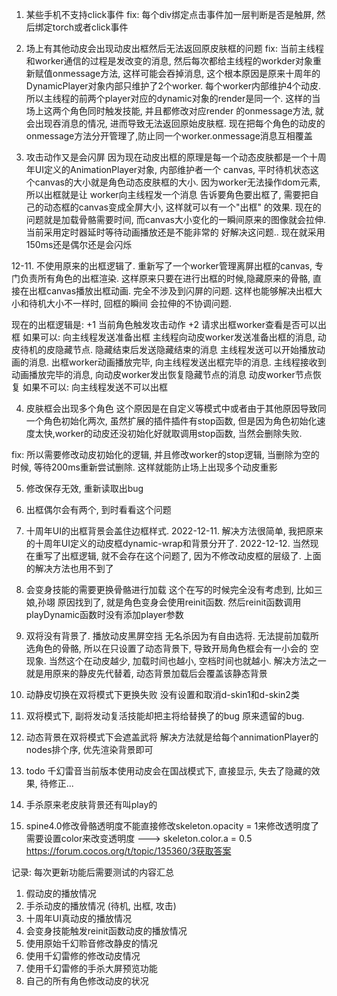 1. 某些手机不支持click事件
fix: 每个div绑定点击事件加一层判断是否是触屏, 然后绑定torch或者click事件

2. 场上有其他动皮会出现动皮出框然后无法返回原皮肤框的问题
fix: 当前主线程和worker通信的过程是发改变的消息, 然后每次都给主线程的workder对象重新赋值onmessage方法, 
这样可能会吞掉消息, 这个根本原因是原来十周年的DynamicPlayer对象内部只维护了2个worker. 每个worker内部维护4个动皮.
所以主线程的前两个player对应的dynamic对象的render是同一个. 这样的当场上这两个角色同时触发技能, 并且都修改对应render
的onmessage方法, 就会出现吞消息的情况, 进而导致无法返回原始皮肤框. 
现在把每个角色的动皮的onmessage方法分开管理了,防止同一个worker.onmessage消息互相覆盖

3. 攻击动作又是会闪屏
因为现在动皮出框的原理是每一个动态皮肤都是一个十周年UI定义的AnimationPlayer对象, 内部维护者一个
canvas, 平时待机状态这个canvas的大小就是角色动态皮肤框的大小. 因为worker无法操作dom元素, 所以出框就是让
worker向主线程发一个消息 告诉要角色要出框了, 需要把自己的动态框的canvas变成全屏大小, 这样就可以有一个"出框"
的效果. 
现在的问题就是加载骨骼需要时间, 而canvas大小变化的一瞬间原来的图像就会拉伸. 当前采用定时器延时等待动画播放还是不能非常的
好解决这问题.. 现在就采用150ms还是偶尔还是会闪烁

12-11. 不使用原来的出框逻辑了. 
重新写了一个worker管理离屏出框的canvas, 专门负责所有角色的出框渲染. 这样原来只要在进行出框的时候,隐藏原来的骨骼, 
直接在出框canvas播放出框动画. 完全不涉及到闪屏的问题. 这样也能够解决出框大小和待机大小不一样时, 回框的瞬间
会拉伸的不协调问题. 

现在的出框逻辑是:
+1 当前角色触发攻击动作
+2 请求出框worker查看是否可以出框
    如果可以: 向主线程发送准备出框
        主线程向动皮worker发送准备出框的消息, 动皮待机的皮隐藏节点. 隐藏结束后发送隐藏结束的消息
        主线程发送可以开始播放动画的消息. 
        出框worker动画播放完毕, 向主线程发送出框完毕的消息. 
        主线程接收到动画播放完毕的消息, 向动皮worker发出恢复隐藏节点的消息
        动皮worker节点恢复
    如果不可以: 向主线程发送不可以出框
    
 
4. 皮肤框会出现多个角色
这个原因是在自定义等模式中或者由于其他原因导致同一个角色初始化两次, 虽然扩展的插件插件有stop函数,
但是因为角色初始化速度太快,worker的动皮还没初始化好就取调用stop函数, 当然会删除失败. 

fix: 所以需要修改动皮初始化的逻辑, 并且修改worker的stop逻辑, 当删除为空的时候, 等待200ms重新尝试删除.
这样就能防止场上出现多个动皮重影



5. 修改保存无效, 重新读取出bug

6. 出框偶尔会有两个, 到时看看这个问题

7. 十周年UI的出框背景会盖住边框样式.
2022-12-11. 解决方法很简单, 我把原来的十周年UI定义的动皮框dynamic-wrap和背景分开了. 
2022-12-12. 当然现在重写了出框逻辑, 就不会存在这个问题了, 因为不修改动皮框的层级了. 上面的解决方法也用不到了

8. 会变身技能的需要更换骨骼进行加载
这个在写的时候完全没有考虑到, 比如三娘,孙翊
原因找到了, 就是角色变身会使用reinit函数. 然后reinit函数调用playDynamic函数时没有添加player参数


9. 双将没有背景了. 播放动皮黑屏空挡
无名杀因为有自由选将. 无法提前加载所选角色的骨骼, 所以在只设置了动态背景下, 导致开局角色框会有一小会的
空现象. 当然这个在动皮越少, 加载时间也越小, 空档时间也就越小.
解决方法之一就是用原来的静皮先代替着, 动态背景加载后会覆盖该静态背景

10. 动静皮切换在双将模式下更换失败
没有设置和取消d-skin1和d-skin2类

11. 双将模式下, 副将发动复活技能却把主将给替换了的bug
原来遗留的bug.

12. 动态背景在双将模式下会遮盖武将
解决方法就是给每个annimationPlayer的nodes排个序, 优先渲染背景即可


13. todo
千幻雷音当前版本使用动皮会在国战模式下, 直接显示, 失去了隐藏的效果, 待修正...

14. 手杀原来老皮肤背景还有叫play的

15. spine4.0修改骨骼透明度不能直接修改skeleton.opacity = 1来修改透明度了
需要设置color来改变透明度 --->  skeleton.color.a = 0.5
https://forum.cocos.org/t/topic/135360/3获取答案

记录: 
每次更新功能后需要测试的内容汇总
1. 假动皮的播放情况
2. 手杀动皮的播放情况 (待机, 出框, 攻击)
3. 十周年UI真动皮的播放情况
4. 会变身技能触发reinit函数动皮的播放情况
5. 使用原始千幻聆音修改静皮的情况
6. 使用千幻雷修的修改动皮情况
7. 使用千幻雷修的手杀大屏预览功能
8. 自己的所有角色修改动皮的状况